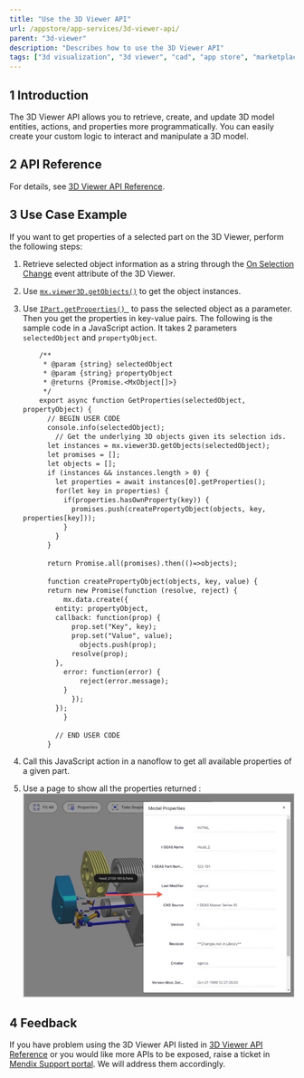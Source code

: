 ```yaml
---
title: "Use the 3D Viewer API"
url: /appstore/app-services/3d-viewer-api/
parent: "3d-viewer"
description: "Describes how to use the 3D Viewer API"
tags: ["3d visualization", "3d viewer", "cad", "app store", "marketplace", "component", "platform support"]
---
```


## 1 Introduction

The 3D Viewer API allows you to retrieve, create, and update 3D model entities, actions, and properties more programmatically. You can easily create your custom logic to interact and manipulate a 3D model.

## 2 API Reference

For details, see [3D Viewer API Reference](http://3dviewer-apidoc.s3-website.eu-central-1.amazonaws.com/index/v2.1/apidoc/3dviewer.html).

## 3 Use Case Example

If you want to get properties of a selected part on the 3D Viewer, perform the following steps:

1. Retrieve selected object information as a string through the [On Selection Change](3d-viewer#on-selection-change) event attribute of the 3D Viewer.
2. Use [`mx.viewer3D.getObjects()`](http://3dviewer-apidoc.s3-website.eu-central-1.amazonaws.com/index/v2.1/apidoc/3dviewer.mx.viewer3d.getobjects.html#mx-viewer3d-getobjects-function) to get the object instances.
3.  Use [`IPart.getProperties() `](http://3dviewer-apidoc.s3-website.eu-central-1.amazonaws.com/index/v2.1/apidoc/3dviewer.ipart.getproperties.html) to pass the selected object as a parameter. Then you get the properties in key-value pairs. The following is the sample code in a JavaScript action. It takes 2 parameters `selectedObject` and `propertyObject`.

	```
        /**
         * @param {string} selectedObject
         * @param {string} propertyObject
         * @returns {Promise.<MxObject[]>}
         */
        export async function GetProperties(selectedObject, propertyObject) {
          // BEGIN USER CODE
          console.info(selectedObject);
            // Get the underlying 3D objects given its selection ids.
          let instances = mx.viewer3D.getObjects(selectedObject);
          let promises = [];
          let objects = [];
          if (instances && instances.length > 0) {
            let properties = await instances[0].getProperties();
            for(let key in properties) {
              if(properties.hasOwnProperty(key)) {
                promises.push(createPropertyObject(objects, key, properties[key]));
              }
            }
          }

          return Promise.all(promises).then(()=>objects);

          function createPropertyObject(objects, key, value) {
          return new Promise(function (resolve, reject) {
              mx.data.create({
            entity: propertyObject,
            callback: function(prop) {
                prop.set("Key", key);
                prop.set("Value", value);
                  objects.push(prop);
                resolve(prop);
            },
              error: function(error) {
                  reject(error.message);
              }
                });
            });
              }

            // END USER CODE
          }
    ```
    
4. Call this JavaScript action in a nanoflow to get all available properties of a given part.
5. Use a page to show all the properties returned :
   ![show-properties](attachments/3d-viewer-api/show-properties.jpg)

## 4 Feedback

If you have problem using the 3D Viewer API listed in [3D Viewer API Reference](http://3dviewer-apidoc.s3-website.eu-central-1.amazonaws.com/index/v2.1/apidoc/3dviewer.html) or you would like more APIs to be exposed, raise a ticket in [Mendix Support portal](https://support.mendix.com/hc/en-us). We will address them accordingly. 
